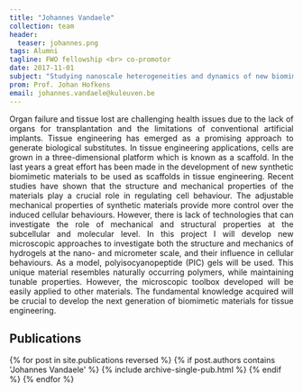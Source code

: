 ```yaml
---
title: "Johannes Vandaele"
collection: team
header:
  teaser: johannes.png
tags: Alumni
tagline: FWO fellowship <br> co-promotor
date: 2017-11-01
subject: "Studying nanoscale heterogeneities and dynamics of new biomimetic polymer gels using advanced microscopy"
prom: Prof. Johan Hofkens
email: johannes.vandaele@kuleuven.be
---
```

<p align= "justify">
Organ failure and tissue lost are challenging health issues due to the lack of organs for transplantation and the limitations of conventional artificial implants. Tissue engineering has emerged as a promising approach to generate biological substitutes. In tissue engineering applications, cells are grown in a three-dimensional platform which is known as a scaffold.
In the last years a great effort has been made in the development of new synthetic biomimetic materials to be used as scaffolds in tissue engineering. Recent studies have shown that the structure and mechanical properties of the materials play a crucial role in regulating cell behaviour. The adjustable mechanical properties of synthetic materials provide more control over the induced cellular behaviours. However, there is lack of technologies that can investigate the role of mechanical and structural properties at the subcellular and molecular level.
In this project I will develop new microscopic approaches to investigate both the structure and mechanics of hydrogels at the nano- and micrometer scale, and their influence in cellular behaviours. As a model, polyisocyanopeptide (PIC) gels will be used. This unique material resembles naturally occurring polymers, while maintaining tunable properties. However, the microscopic toolbox developed will be easily applied to other materials. The fundamental knowledge acquired will be crucial to develop the next generation of biomimetic materials for tissue engineering.

<h2> Publications </h2>
{% for post in site.publications reversed %}
  {% if post.authors contains 'Johannes Vandaele' %}
    {% include archive-single-pub.html %}
  {% endif %}
{% endfor %}
